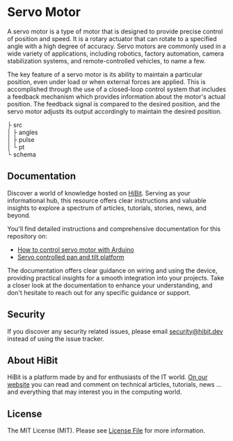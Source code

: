 # Servo Motor
A servo motor is a type of motor that is designed to provide precise control of position and speed. It is a rotary actuator that can rotate to a specified angle with a high degree of accuracy. Servo motors are commonly used in a wide variety of applications, including robotics, factory automation, camera stabilization systems, and remote-controlled vehicles, to name a few.  

The key feature of a servo motor is its ability to maintain a particular position, even under load or when external forces are applied. This is accomplished through the use of a closed-loop control system that includes a feedback mechanism which provides information about the motor's actual position. The feedback signal is compared to the desired position, and the servo motor adjusts its output accordingly to maintain the desired position.
  
├ src  
│  ├ angles  
│  ├ pulse  
│  └ pt  
└ schema  

## Documentation
Discover a world of knowledge hosted on [HiBit](https://www.hibit.dev). Serving as your informational hub, this resource offers clear instructions and valuable insights to explore a spectrum of articles, tutorials, stories, news, and beyond.  

You'll find detailed instructions and comprehensive documentation for this repository on:
- [How to control servo motor with Arduino](https://www.hibit.dev/posts/101/how-to-control-servo-motor-with-arduino)
- [Servo controlled pan and tilt platform](https://www.hibit.dev/posts/204/servo-controlled-pan-and-tilt-platform)

The documentation offers clear guidance on wiring and using the device, providing practical insights for a smooth integration into your projects. Take a closer look at the documentation to enhance your understanding, and don't hesitate to reach out for any specific guidance or support.

## Security
If you discover any security related issues, please email security@hibit.dev instead of using the issue tracker.

## About HiBit
HiBit is a platform made by and for enthusiasts of the IT world. [On our website](https://www.hibit.dev) you can read and comment on technical articles, tutorials, news ... and everything that may interest you in the computing world.

## License
The MIT License (MIT). Please see [License File](LICENSE) for more information.

